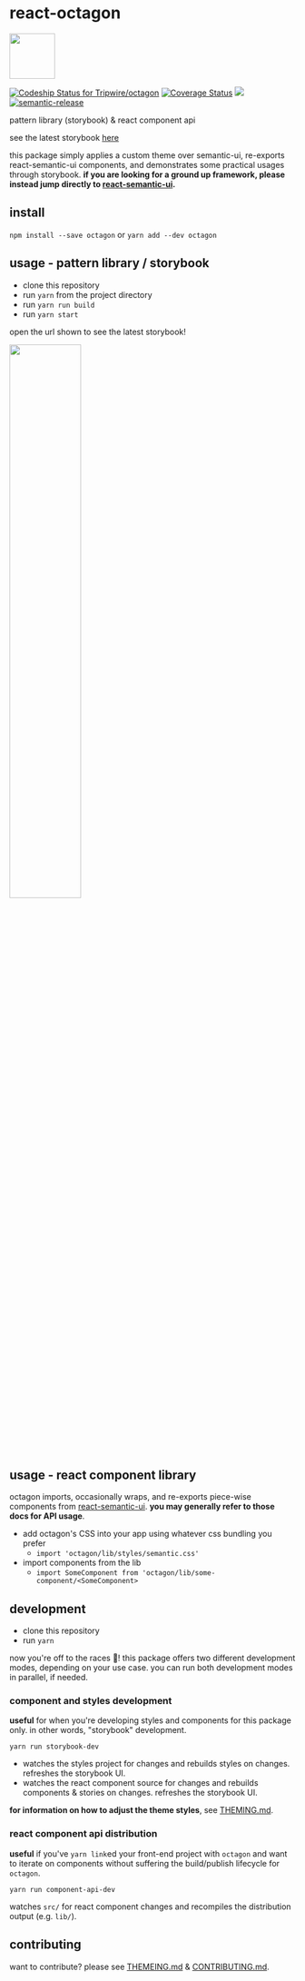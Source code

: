 # react-octagon

<img src="https://raw.githubusercontent.com/cdaringe/octagon/master/img/octagon.png" height="80px" />

[ ![Codeship Status for Tripwire/octagon](https://app.codeship.com/projects/de913c80-aab0-0134-4a1e-5ab626077bc6/status?branch=master)](https://app.codeship.com/projects/192040) [![Coverage Status](https://coveralls.io/repos/github/Tripwire/octagon/badge.svg?branch=master)](https://coveralls.io/github/Tripwire/octagon?branch=master) ![](https://img.shields.io/badge/standardjs-%E2%9C%93-brightgreen.svg) [![semantic-release](https://img.shields.io/badge/%20%20%F0%9F%93%A6%F0%9F%9A%80-semantic--release-e10079.svg)](https://github.com/semantic-release/semantic-release)

pattern library (storybook) & react component api

see the latest storybook [here](https://tripwire.github.io/octagon/)

this package simply applies a custom theme over semantic-ui, re-exports react-semantic-ui components, and demonstrates some practical usages through storybook.  **if you are looking for a ground up framework, please instead jump directly to [react-semantic-ui](http://react.semantic-ui.com/).**

## install

`npm install --save octagon` or `yarn add --dev octagon`

## usage - pattern library / storybook

- clone this repository
- run `yarn` from the project directory
- run `yarn run build`
- run `yarn start`

open the url shown to see the latest storybook!

<img src="https://github.com/cdaringe/octagon/blob/master/img/octagon-storybook-in-use.mov.gif?raw=true" width="50%" />

## usage - react component library

octagon imports, occasionally wraps, and re-exports piece-wise components from [react-semantic-ui](http://react.semantic-ui.com/).  **you may generally refer to those docs for API usage**.

- add octagon's CSS into your app using whatever css bundling you prefer
  - `import 'octagon/lib/styles/semantic.css'`
- import components from the lib
  - `import SomeComponent from 'octagon/lib/some-component/<SomeComponent>`

## development

- clone this repository
- run `yarn`

now you're off to the races :horse_racing:!  this package offers two different development modes, depending on your use case.  you can run both development modes in parallel, if needed.

### component and styles development

**useful** for when you're developing styles and components for this package only.  in other words, "storybook" development.

`yarn run storybook-dev`

- watches the styles project for changes and rebuilds styles on changes. refreshes the storybook UI.
- watches the react component source for changes and rebuilds components & stories on changes. refreshes the storybook UI.

**for information on how to adjust the theme styles**, see [THEMING.md](THEMEING.md).

### react component api distribution

**useful** if you've `yarn link`ed your front-end project with `octagon` and want to iterate on components without suffering the build/publish lifecycle for `octagon`.

`yarn run component-api-dev`

watches `src/` for react component changes and recompiles the distribution output (e.g. `lib/`).

## contributing

want to contribute?  please see [THEMEING.md](THEMEING.md) & [CONTRIBUTING.md](CONTRIBUTING.md).
